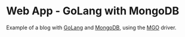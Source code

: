 # Web App - GoLang with MongoDB

Example of a blog with [GoLang](https://golang.org) and [MongoDB](https://www.mongodb.com), using the [MGO](https://labix.org/mgo) driver.
